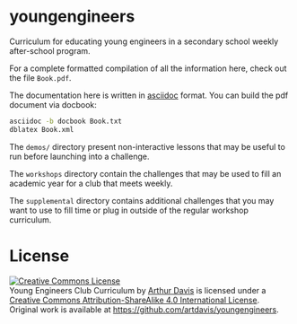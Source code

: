 # youngengineers
Curriculum for educating young engineers in a secondary school weekly
after-school program.

For a complete formatted compilation of all the information here, check
out the file `Book.pdf`.

The documentation here is written in [asciidoc](http://asciidoc.org/) format.
You can build the pdf document via docbook:
```bash
asciidoc -b docbook Book.txt
dblatex Book.xml
```

The `demos/` directory present non-interactive lessons that may be
useful to run before launching into a challenge.

The `workshops` directory contain the challenges that may be used to
fill an academic year for a club that meets weekly.

The `supplemental` directory contains additional challenges that you may
want to use to fill time or plug in outside of the regular workshop
curriculum.


# License
<a rel="license" href="http://creativecommons.org/licenses/by-sa/4.0/">
<img alt="Creative Commons License"
     style="border-width:0"
     src="https://i.creativecommons.org/l/by-sa/4.0/88x31.png" /></a><br />
<span xmlns:dct="http://purl.org/dc/terms/" property="dct:title">
Young Engineers Club Curriculum</span> by
<a xmlns:cc="http://creativecommons.org/ns#"
   href="https://github.com/artdavis/youngengineers"
   property="cc:attributionName"
   rel="cc:attributionURL">Arthur Davis</a> is licensed under a
<a rel="license" href="http://creativecommons.org/licenses/by-sa/4.0/">
Creative Commons Attribution-ShareAlike 4.0 International License</a>.<br />
Original work is available at
<a xmlns:dct="http://purl.org/dc/terms/"
   href="https://github.com/artdavis/youngengineers"
   rel="dct:source">https://github.com/artdavis/youngengineers</a>.
